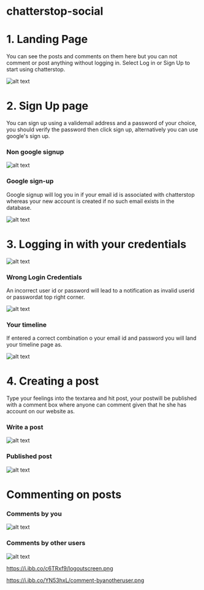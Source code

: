 # chatterstop-social
<h1>1. Landing Page</h1>
You can see the posts and comments on them here but you can not comment or post anything without logging in.
Select Log in or Sign Up to start using chatterstop.




![alt text](https://i.ibb.co/m9byZPV/landingpage.png)

<h1>2. Sign Up page</h1>
You can sign up using a validemail address and a password of your choice, you should verify the password then click sign up, alternatively you can use google's sign up.

<h3>Non google signup</h3>



![alt text](https://i.ibb.co/Y3fYzZk/signuppage.png)

<h3>Google sign-up</h3>
Google signup will log you in if your email id is associated with chatterstop whereas your new account is created if no such email exists in the database.


![alt text](https://i.ibb.co/jkPn67V/oauthscreen.png)


<h1>3. Logging in with your credentials</h1>


![alt text](https://i.ibb.co/xfhk039/logging-in.png)

<h3>Wrong Login Credentials</h3>
An incorrect user id or password will lead to a notification as invalid userid or passwordat top right corner.


![alt text](https://i.ibb.co/yFZq1VJ/wrong-Login.png)

<h3>Your timeline</h3>
If entered a correct combination o your email id and password you will land your timeline page as.


![alt text](https://i.ibb.co/yPkZNvq/yourtimeline.png)

<h1>4. Creating a post</h1>
Type your feelings into the textarea and hit post, your postwill be published with a comment box where anyone can comment given that he she has account on our website as.

<h3>Write a post</h3>

![alt text](https://i.ibb.co/BTQcVQZ/postcreate.png)

<h3>Published post</h3>

![alt text](https://i.ibb.co/vVQTdzr/postcreate1.png)

<h1>Commenting on posts</h1>
<h3>Comments by you</h3>

![alt text](https://i.ibb.co/FB02zK9/self-comment.png)

<h3>Comments by other users</h3>

![alt text](https://i.ibb.co/YN53hxL/comment-byanotheruser.png)












https://i.ibb.co/c6TRxf9/logoutscreen.png





https://i.ibb.co/YN53hxL/comment-byanotheruser.png

